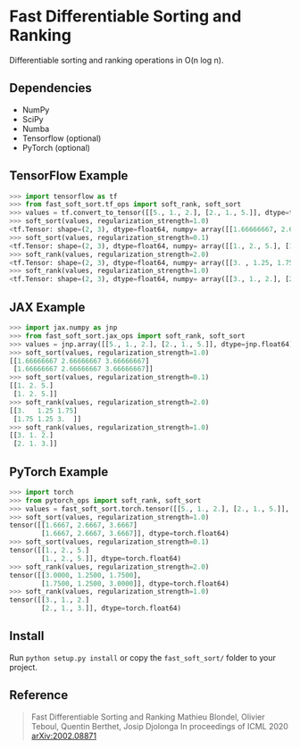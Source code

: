 
Fast Differentiable Sorting and Ranking
=======================================

Differentiable sorting and ranking operations in O(n log n).

Dependencies
------------

* NumPy
* SciPy
* Numba
* Tensorflow (optional)
* PyTorch (optional)

TensorFlow Example
-------------------

```python
>>> import tensorflow as tf
>>> from fast_soft_sort.tf_ops import soft_rank, soft_sort
>>> values = tf.convert_to_tensor([[5., 1., 2.], [2., 1., 5.]], dtype=tf.float64)
>>> soft_sort(values, regularization_strength=1.0)
<tf.Tensor: shape=(2, 3), dtype=float64, numpy= array([[1.66666667, 2.66666667, 3.66666667], [1.66666667, 2.66666667, 3.66666667]])>
>>> soft_sort(values, regularization_strength=0.1)
<tf.Tensor: shape=(2, 3), dtype=float64, numpy= array([[1., 2., 5.], [1., 2., 5.]])>
>>> soft_rank(values, regularization_strength=2.0)
<tf.Tensor: shape=(2, 3), dtype=float64, numpy= array([[3. , 1.25, 1.75], [1.75, 1.25, 3. ]])>
>>> soft_rank(values, regularization_strength=1.0)
<tf.Tensor: shape=(2, 3), dtype=float64, numpy= array([[3., 1., 2.], [2., 1., 3.]])>
```

JAX Example
-----------

```python
>>> import jax.numpy as jnp
>>> from fast_soft_sort.jax_ops import soft_rank, soft_sort
>>> values = jnp.array([[5., 1., 2.], [2., 1., 5.]], dtype=jnp.float64)
>>> soft_sort(values, regularization_strength=1.0)
[[1.66666667 2.66666667 3.66666667]
 [1.66666667 2.66666667 3.66666667]]
>>> soft_sort(values, regularization_strength=0.1)
[[1. 2. 5.]
 [1. 2. 5.]]
>>> soft_rank(values, regularization_strength=2.0)
[[3.   1.25 1.75]
 [1.75 1.25 3.  ]]
>>> soft_rank(values, regularization_strength=1.0)
[[3. 1. 2.]
 [2. 1. 3.]]
```

PyTorch Example
---------------

```python
>>> import torch
>>> from pytorch_ops import soft_rank, soft_sort
>>> values = fast_soft_sort.torch.tensor([[5., 1., 2.], [2., 1., 5.]], dtype=torch.float64)
>>> soft_sort(values, regularization_strength=1.0)
tensor([[1.6667, 2.6667, 3.6667]
        [1.6667, 2.6667, 3.6667]], dtype=torch.float64)
>>> soft_sort(values, regularization_strength=0.1)
tensor([[1., 2., 5.]
        [1., 2., 5.]], dtype=torch.float64)
>>> soft_rank(values, regularization_strength=2.0)
tensor([[3.0000, 1.2500, 1.7500],
        [1.7500, 1.2500, 3.0000]], dtype=torch.float64)
>>> soft_rank(values, regularization_strength=1.0)
tensor([[3., 1., 2.]
        [2., 1., 3.]], dtype=torch.float64)
```


Install
--------

Run `python setup.py install` or copy the `fast_soft_sort/` folder to your
project.


Reference
------------

> Fast Differentiable Sorting and Ranking
> Mathieu Blondel, Olivier Teboul, Quentin Berthet, Josip Djolonga
> In proceedings of ICML 2020
> [arXiv:2002.08871](https://arxiv.org/abs/2002.08871)
